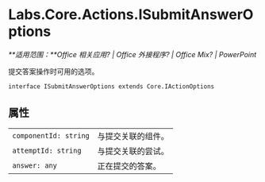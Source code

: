 
# <a name="labs.core.actions.isubmitansweroptions"></a>Labs.Core.Actions.ISubmitAnswerOptions

 _**适用范围：**Office 相关应用? | Office 外接程序? | Office Mix? | PowerPoint_

提交答案操作时可用的选项。

```
interface ISubmitAnswerOptions extends Core.IActionOptions
```


## <a name="properties"></a>属性


|||
|:-----|:-----|
| `componentId: string`|与提交关联的组件。|
| `attemptId: string`|与提交关联的尝试。|
| `answer: any`|正在提交的答案。|
